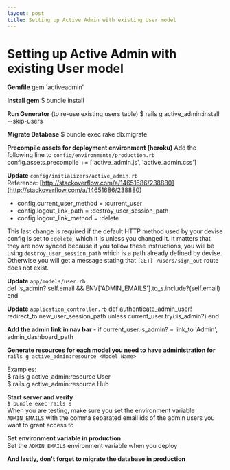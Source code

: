 ```yaml
---
layout: post
title: Setting up Active Admin with existing User model
---
```


# Setting up Active Admin with existing User model  

**Gemfile**
    gem 'activeadmin'  

**Install gem**
    $ bundle install

**Run Generator** (to re-use existing users table)
    $ rails g active_admin:install --skip-users

**Migrate Database**
    $ bundle exec rake db:migrate

**Precompile assets for deployment environment (heroku)**
Add the following line to `config/environments/production.rb`  
    config.assets.precompile += ['active_admin.js', 'active_admin.css']

**Update** `config/initializers/active_admin.rb`  
  Reference: [http://stackoverflow.com/a/14651686/238880](http://stackoverflow.com/a/14651686/238880)

- config.current_user_method = :current_user
- config.logout_link_path = :destroy_user_session_path
- config.logout_link_method = :delete  

This last change is required if the default HTTP method used by your devise config is set to `:delete`, which it is unless you changed it. It matters that they are now synced because if you follow these instructions, you will be using `destroy_user_session_path` which is a path already defined by devise. Otherwise you will get a message stating that `[GET] /users/sign_out` route does not exist.

**Update** `app/models/user.rb`  
    def is_admin?
      self.email && ENV['ADMIN_EMAILS'].to_s.include?(self.email)
    end

**Update** `application_controller.rb`
    def authenticate_admin_user!
      redirect_to new_user_session_path unless current_user.try(:is_admin?)
    end

**Add the admin link in nav bar**
    - if current_user.is_admin?
      = link_to 'Admin', admin_dashboard_path

**Generate resources for each model you need to have administration for**  
`rails g active_admin:resource <Model Name>`

Examples:  
    $ rails g active_admin:resource User  
    $ rails g active_admin:resource Hub

**Start server and verify**  
`$ bundle exec rails s`  
When you are testing, make sure you set the environment variable `ADMIN_EMAILS` with the comma separated email ids of the admin users you want to grant access to

**Set environment variable in production**  
Set the `ADMIN_EMAILS` environment variable when you deploy

**And lastly, don't forget to migrate the database in production**
